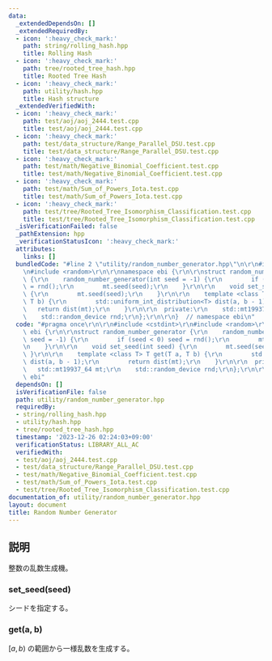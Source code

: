 ```yaml
---
data:
  _extendedDependsOn: []
  _extendedRequiredBy:
  - icon: ':heavy_check_mark:'
    path: string/rolling_hash.hpp
    title: Rolling Hash
  - icon: ':heavy_check_mark:'
    path: tree/rooted_tree_hash.hpp
    title: Rooted Tree Hash
  - icon: ':heavy_check_mark:'
    path: utility/hash.hpp
    title: Hash structure
  _extendedVerifiedWith:
  - icon: ':heavy_check_mark:'
    path: test/aoj/aoj_2444.test.cpp
    title: test/aoj/aoj_2444.test.cpp
  - icon: ':heavy_check_mark:'
    path: test/data_structure/Range_Parallel_DSU.test.cpp
    title: test/data_structure/Range_Parallel_DSU.test.cpp
  - icon: ':heavy_check_mark:'
    path: test/math/Negative_Binomial_Coefficient.test.cpp
    title: test/math/Negative_Binomial_Coefficient.test.cpp
  - icon: ':heavy_check_mark:'
    path: test/math/Sum_of_Powers_Iota.test.cpp
    title: test/math/Sum_of_Powers_Iota.test.cpp
  - icon: ':heavy_check_mark:'
    path: test/tree/Rooted_Tree_Isomorphism_Classification.test.cpp
    title: test/tree/Rooted_Tree_Isomorphism_Classification.test.cpp
  _isVerificationFailed: false
  _pathExtension: hpp
  _verificationStatusIcon: ':heavy_check_mark:'
  attributes:
    links: []
  bundledCode: "#line 2 \"utility/random_number_generator.hpp\"\n\r\n#include <cstdint>\r\
    \n#include <random>\r\n\r\nnamespace ebi {\r\n\r\nstruct random_number_generator\
    \ {\r\n    random_number_generator(int seed = -1) {\r\n        if (seed < 0) seed\
    \ = rnd();\r\n        mt.seed(seed);\r\n    }\r\n\r\n    void set_seed(int seed)\
    \ {\r\n        mt.seed(seed);\r\n    }\r\n\r\n    template <class T> T get(T a,\
    \ T b) {\r\n        std::uniform_int_distribution<T> dist(a, b - 1);\r\n     \
    \   return dist(mt);\r\n    }\r\n\r\n  private:\r\n    std::mt19937_64 mt;\r\n\
    \    std::random_device rnd;\r\n};\r\n\r\n}  // namespace ebi\n"
  code: "#pragma once\r\n\r\n#include <cstdint>\r\n#include <random>\r\n\r\nnamespace\
    \ ebi {\r\n\r\nstruct random_number_generator {\r\n    random_number_generator(int\
    \ seed = -1) {\r\n        if (seed < 0) seed = rnd();\r\n        mt.seed(seed);\r\
    \n    }\r\n\r\n    void set_seed(int seed) {\r\n        mt.seed(seed);\r\n   \
    \ }\r\n\r\n    template <class T> T get(T a, T b) {\r\n        std::uniform_int_distribution<T>\
    \ dist(a, b - 1);\r\n        return dist(mt);\r\n    }\r\n\r\n  private:\r\n \
    \   std::mt19937_64 mt;\r\n    std::random_device rnd;\r\n};\r\n\r\n}  // namespace\
    \ ebi"
  dependsOn: []
  isVerificationFile: false
  path: utility/random_number_generator.hpp
  requiredBy:
  - string/rolling_hash.hpp
  - utility/hash.hpp
  - tree/rooted_tree_hash.hpp
  timestamp: '2023-12-26 02:24:03+09:00'
  verificationStatus: LIBRARY_ALL_AC
  verifiedWith:
  - test/aoj/aoj_2444.test.cpp
  - test/data_structure/Range_Parallel_DSU.test.cpp
  - test/math/Negative_Binomial_Coefficient.test.cpp
  - test/math/Sum_of_Powers_Iota.test.cpp
  - test/tree/Rooted_Tree_Isomorphism_Classification.test.cpp
documentation_of: utility/random_number_generator.hpp
layout: document
title: Random Number Generator
---
```


## 説明

整数の乱数生成機。

### set_seed(seed)

シードを指定する。

### get(a, b)

$[a, b)$ の範囲から一様乱数を生成する。
